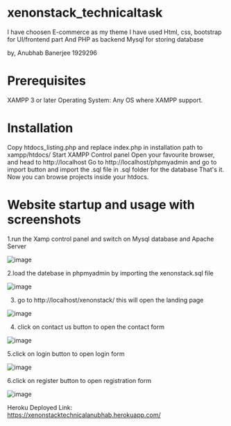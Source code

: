 # xenonstack_technicaltask
I have choosen E-commerce as my theme
I have used Html, css, bootstrap for UI/frontend part
And PHP as backend
Mysql for storing database

by,
Anubhab Banerjee
1929296

# Prerequisites
XAMPP 3 or later
Operating System: Any OS where XAMPP support.

# Installation
Copy htdocs_listing.php and replace index.php in installation path to xampp/htdocs/
Start XAMPP Control panel
Open your favourite browser, and head to http://localhost
Go to http://localhost/phpmyadmin and go to import button and import the .sql file in .sql folder for the database
That's it. Now you can browse projects inside your htdocs.

# Website startup and usage with screenshots

1.run the Xamp control panel and switch on Mysql database and  Apache Server

![image](https://user-images.githubusercontent.com/72434822/181061007-88d0c077-7284-42bf-9d4c-b6b42a3211da.png)

2.load the datebase in phpmyadmin by importing the xenonstack.sql file

![image](https://user-images.githubusercontent.com/72434822/181063425-2637efc5-7ca4-4404-bbc9-f9ff5427359b.png)


3. go to http://localhost/xenonstack/ this will open the landing page

![image](https://user-images.githubusercontent.com/72434822/181061214-2ecd950c-c29c-4150-a4a7-206188400140.png)

4. click on contact us button to open the contact form

![image](https://user-images.githubusercontent.com/72434822/181061570-c331f42c-83eb-4036-8451-22bab1f1b0fb.png)

5.click on login button to open login form

![image](https://user-images.githubusercontent.com/72434822/181062153-57da7c64-2a61-4e00-be1f-180efba40dc4.png)

6.click on register button to open registration form

![image](https://user-images.githubusercontent.com/72434822/181062328-9e051063-f61b-4bd9-986b-b3f751e060df.png)

Heroku Deployed Link: https://xenonstacktechnicalanubhab.herokuapp.com/


